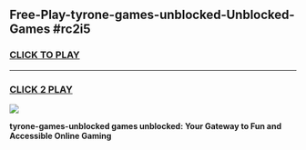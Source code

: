 
## Free-Play-tyrone-games-unblocked-Unblocked-Games #rc2i5
<h3>
<a href="https://news.freeplayer.one?title=tyrone-games-unblocked&ref=8M">CLICK TO PLAY</a></h3>
<hr>

<h3>
<a href="https://news.freeplayer.one?title=tyrone-games-unblocked&ref=8M">CLICK 2 PLAY</a>
  
</h3>

<a href="https://news.freeplayer.one?title=tyrone-games-unblocked&ref=8M"><img src="https://clearcache.store/games.png"></a>


**tyrone-games-unblocked games unblocked: Your Gateway to Fun and Accessible Online Gaming**
